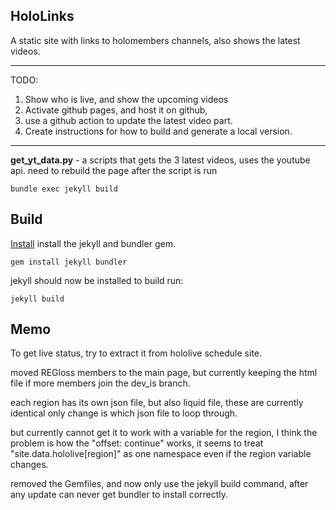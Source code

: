 ## HoloLinks

A static site with links to holomembers channels, also shows the latest videos.

---

TODO:
1. Show who is live, and show the upcoming videos
2. Activate github pages, and host it on github,
3. use a github action to update the latest video part.
4. Create instructions for how to build and generate a local version.

---

**get_yt_data.py** - a scripts that gets the 3 latest videos, uses the youtube api.
need to rebuild the page after the script is run

	bundle exec jekyll build

## Build

[Install](https://jekyllrb.com/docs/installation/)
install the jekyll and bundler gem.

	gem install jekyll bundler

jekyll should now be installed to build run:

	jekyll build

## Memo
To get live status, try to extract it from hololive schedule site.

moved REGloss members to the main page, but currently keeping the html file
if more members join the dev_is branch.

each region has its own json file, but also liquid file, these are
currently identical only change is which json file to loop through.

but currently cannot get it to work with a variable for the region,
I think the problem is how the "offset: continue" works, it seems to
treat "site.data.hololive[region]" as one namespace even if the
region variable changes.

removed the Gemfiles, and now only use the jekyll build command,
after any update can never get bundler to install correctly.
